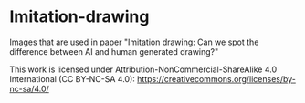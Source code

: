 # Imitation-drawing

Images that are used in paper "Imitation drawing: Can we spot the difference between AI and human generated drawing?"

This work is licensed under Attribution-NonCommercial-ShareAlike 4.0 International (CC BY-NC-SA 4.0):
https://creativecommons.org/licenses/by-nc-sa/4.0/
